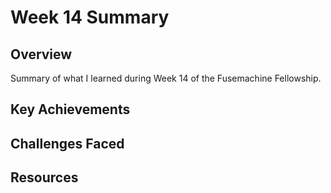 # Week 14 Summary

## Overview
Summary of what I learned during Week 14 of the Fusemachine Fellowship.

## Key Achievements

## Challenges Faced

## Resources
